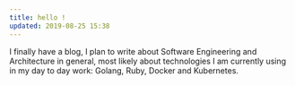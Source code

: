 ```yaml
---
title: hello !
updated: 2019-08-25 15:38
---
```


I finally have a blog, I plan to write about Software Engineering and Architecture in general, most likely about technologies I am currently using in my day to day work: Golang, Ruby, Docker and Kubernetes.
